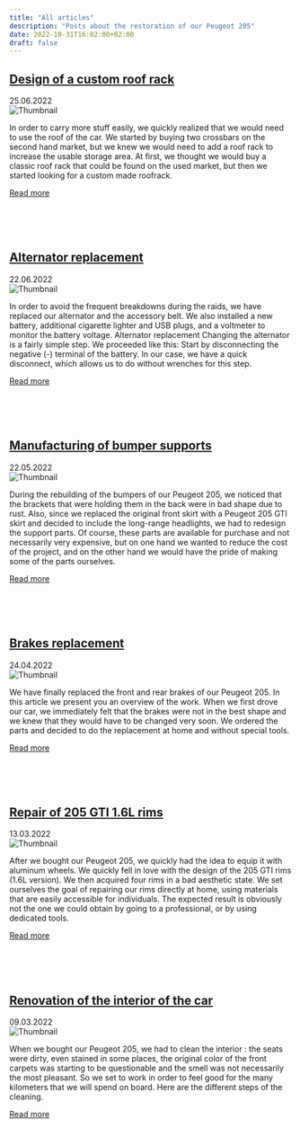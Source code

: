 ```yaml
---
title: "All articles"
description: "Posts about the restoration of our Peugeot 205"
date: 2022-10-31T16:02:00+02:00
draft: false
---
```


<section>
	<div class="inner">
    <h2><a href="/en/posts/roofrack">Design of a custom roof rack</a></h2>
    <time class="icon fa-clock-o">25.06.2022</time>
    <div class="articles-thumbnail">
        <img loading="lazy" src="/images/articles-thumbnails/t-roofrack.jpg" alt="Thumbnail">
        <p>In order to carry more stuff easily, we quickly realized that we would need to use the roof of the car. We started by buying two crossbars on the second hand market, but we knew we would need to add a roof rack to increase the usable storage area. At first, we thought we would buy a classic roof rack that could be found on the used market, but then we started looking for a custom made roofrack.</p>
    </div>
    <a class="anchor-link" href="/en/posts/roofrack">Read more</a>
	</div>
</section>

<br /><br /><br />

<section>
	<div class="inner">
    <h2><a href="/en/posts/alternator-replacement">Alternator replacement</a></h2>
    <time class="icon fa-clock-o">22.06.2022</time>
    <div class="articles-thumbnail">
        <img loading="lazy" src="/images/articles-thumbnails/t-alternator-replacement.jpg" alt="Thumbnail">
        <p>In order to avoid the frequent breakdowns during the raids, we have replaced our alternator and the accessory belt. We also installed a new battery, additional cigarette lighter and USB plugs, and a voltmeter to monitor the battery voltage. Alternator replacement Changing the alternator is a fairly simple step. We proceeded like this: Start by disconnecting the negative (-) terminal of the battery. In our case, we have a quick disconnect, which allows us to do without wrenches for this step.</p>
    </div>
    <a class="anchor-link" href="/en/posts/alternator-replacement">Read more</a>
	</div>
</section>

<br /><br /><br />

<section>
	<div class="inner">
    <h2><a href="/en/posts/bumper-supports">Manufacturing of bumper supports</a></h2>
    <time class="icon fa-clock-o">22.05.2022</time>
    <div class="articles-thumbnail">
        <img loading="lazy" src="/images/articles-thumbnails/t-bumper-supports.jpg" alt="Thumbnail">
        <p>During the rebuilding of the bumpers of our Peugeot 205, we noticed that the brackets that were holding them in the back were in bad shape due to rust. Also, since we replaced the original front skirt with a Peugeot 205 GTI skirt and decided to include the long-range headlights, we had to redesign the support parts. Of course, these parts are available for purchase and not necessarily very expensive, but on one hand we wanted to reduce the cost of the project, and on the other hand we would have the pride of making some of the parts ourselves.</p>
    </div>
    <a class="anchor-link" href="/en/posts/bumper-supports">Read more</a>
	</div>
</section>

<br /><br /><br />

<section>
	<div class="inner">
    <h2><a href="/en/posts/brakes-replacement">Brakes replacement</a></h2>
    <time class="icon fa-clock-o">24.04.2022</time>
    <div class="articles-thumbnail">
        <img loading="lazy" src="/images/articles-thumbnails/t-brakes-replacement.jpg" alt="Thumbnail">
        <p>We have finally replaced the front and rear brakes of our Peugeot 205. In this article we present you an overview of the work. When we first drove our car, we immediately felt that the brakes were not in the best shape and we knew that they would have to be changed very soon. We ordered the parts and decided to do the replacement at home and without special tools.</p>
    </div>
    <a class="anchor-link" href="/en/posts/brakes-replacement">Read more</a>
	</div>
</section>

<br /><br /><br />

<section>
	<div class="inner">
    <h2><a href="/en/posts/wheels-restoring">Repair of 205 GTI 1.6L rims</a></h2>
    <time class="icon fa-clock-o">13.03.2022</time>
    <div class="articles-thumbnail">
        <img loading="lazy" src="/images/articles-thumbnails/t-wheels-restoring.jpg" alt="Thumbnail">
        <p>After we bought our Peugeot 205, we quickly had the idea to equip it with aluminum wheels. We quickly fell in love with the design of the 205 GTI rims (1.6L version). We then acquired four rims in a bad aesthetic state. We set ourselves the goal of repairing our rims directly at home, using materials that are easily accessible for individuals. The expected result is obviously not the one we could obtain by going to a professional, or by using dedicated tools.</p>
    </div>
    <a class="anchor-link" href="/en/posts/wheels-restoring">Read more</a>
	</div>
</section>

<br /><br /><br />

<section>
	<div class="inner">
    <h2><a href="/en/posts/interior-car-washing">Renovation of the interior of the car</a></h2>
    <time class="icon fa-clock-o">09.03.2022</time>
    <div class="articles-thumbnail">
        <img loading="lazy" src="/images/articles-thumbnails/t-interior-car-washing.jpg" alt="Thumbnail">
        <p>When we bought our Peugeot 205, we had to clean the interior : the seats were dirty, even stained in some places, the original color of the front carpets was starting to be questionable and the smell was not necessarily the most pleasant. So we set to work in order to feel good for the many kilometers that we will spend on board. Here are the different steps of the cleaning.</p>
    </div>
    <a class="anchor-link" href="/en/posts/interior-car-washing">Read more</a>
	</div>
</section>